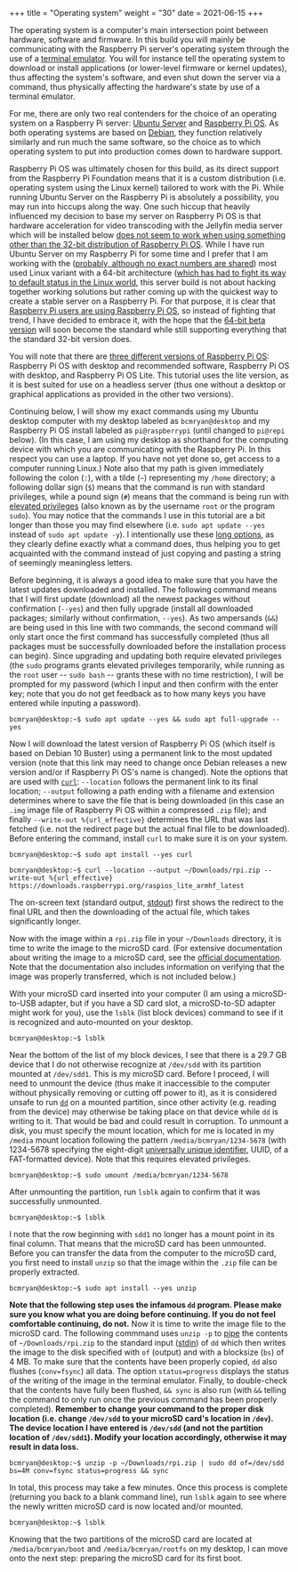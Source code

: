 +++
title = "Operating system"
weight = "30"
date = 2021-06-15
+++

The operating system is a computer's main intersection point between hardware, software and firmware.
In this build you will mainly be communicating with the Raspberry Pi server's operating system through the use of a [terminal emulator](https://en.wikipedia.org/wiki/Terminal_emulator).
You will for instance tell the operating system to download or install applications (or lower-level firmware or kernel updates), thus affecting the system's software, and even shut down the server via a command, thus physically affecting the hardware's state by use of a terminal emulator.

For me, there are only two real contenders for the choice of an operating system on a Raspberry Pi server: [Ubuntu Server](https://ubuntu.com/download/raspberry-pi) and [Raspberry Pi OS](https://www.raspberrypi.org/software/operating-systems/).
As both operating systems are based on [Debian](https://en.wikipedia.org/wiki/Debian), they function relatively similarly and run much the same software, so the choice as to which operating system to put into production comes down to hardware support.

Raspberry Pi OS was ultimately chosen for this build, as its direct support from the Raspberry Pi Foundation means that it is a custom distribution (i.e. operating system using the Linux kernel) tailored to work with the Pi.
While running Ubuntu Server on the Raspberry Pi is absolutely a possibility, you may run into hiccups along the way.
One such hiccup that heavily influenced my decision to base my server on Raspberry Pi OS is that hardware acceleration for video transcoding with the Jellyfin media server which will be installed below [does not seem to work when using something other than the 32-bit distribution of Raspberry Pi OS](https://github.com/raspberrypi/firmware/issues/1366#issuecomment-612902082).
While I have run Ubuntu Server on my Raspberry Pi for some time and I prefer that I am working with the ([probably, although no exact numbers are shared](https://ubuntu.com/desktop/statistics)) most used Linux variant with a 64-bit architecture ([which has had to fight its way to default status in the Linux world](https://www.phoronix.com/scan.php?page=news_item&px=The-32-bit-Ubuntu-20.04-Debs), this server build is not about hacking together working solutions but rather coming up with the quickest way to create a stable server on a Raspberry Pi.
For that purpose, it is clear that [Raspberry Pi users are using Raspberry Pi OS](https://rpi-imager-stats.raspberrypi.org/), so instead of fighting that trend, I have decided to embrace it, with the hope that the [64-bit beta version](https://www.raspberrypi.org/forums/viewtopic.php?t=275370) will soon become the standard while still supporting everything that the standard 32-bit version does.

You will note that there are [three different versions of Raspberry Pi OS](https://www.raspberrypi.org/software/operating-systems/): Raspberry Pi OS with desktop and recommended software, Raspberry Pi OS with desktop, and Raspberry Pi OS Lite.
This tutorial uses the lite version, as it is best suited for use on a headless server (thus one without a desktop or graphical applications as provided in the other two versions).

Continuing below, I will show my exact commands using my Ubuntu desktop computer with my desktop labeled as `bcmryan@desktop` and my Raspberry Pi OS install labeled as `pi@raspberrypi` (until changed to `pi@repi` below).
(In this case, I am using my desktop as shorthand for the computing device with which you are communicating with the Raspberry Pi.
In this respect you can use a laptop.
If you have not yet done so, get access to a computer running Linux.)
Note also that my path is given immediately following the colon (`:`), with a tilde (`~`) representing my `/home` directory; a following dollar sign (`$`) means that the command is run with standard privileges, while a pound sign (`#`) means that the command is being run with [elevated privileges](https://en.wikipedia.org/wiki/Superuser) (also known as by the username `root` or the program `sudo`).
You may notice that the commands I use in this tutorial are a bit longer than those you may find elsewhere (i.e. `sudo apt update --yes` instead of `sudo apt update -y`).
I intentionally use these [long options](https://www.gnu.org/software/libc/manual/html_node/Argument-Syntax.html), as they clearly define exactly what a command does, thus helping you to get acquainted with the command instead of just copying and pasting a string of seemingly meaningless letters.

Before beginning, it is always a good idea to make sure that you have the latest updates downloaded and installed. The following command means that I will first update (download) all the newest packages without confirmation (`--yes`) and then fully upgrade (install all downloaded packages; similarly without confirmation, `--yes`).
As two ampersands (`&&`) are being used in this line with two commands, the second command will only start once the first command has successfully completed (thus all packages must be successfully downloaded before the installation process can begin).
Since upgrading and updating both require elevated privileges (the `sudo` programs grants elevated privileges temporarily, while running as the `root` user -- `sudo bash` -- grants these with no time restriction), I will be prompted for my password (which I input and then confirm with the enter key; note that you do not get feedback as to how many keys you have entered while inputing a password).

`bcmryan@desktop:~$ sudo apt update --yes && sudo apt full-upgrade --yes`

Now I will download the latest version of Raspberry Pi OS (which itself is based on Debian 10 Buster) using a permanent link to the most updated version (note that this link may need to change once Debian releases a new version and/or if Raspberry Pi OS's name is changed).
Note the options that are used with [`curl`](https://en.wikipedia.org/wiki/CURL): `--location` follows the permanent link to its final location; `--output` following a path ending with a filename and extension determines where to save the file that is being downloaded (in this case an `.img` image file of Raspberry Pi OS within a compressed `.zip` file); and finally `--write-out %{url_effective}` determines the URL that was last fetched (i.e. not the redirect page but the actual final file to be downloaded).
Before entering the command, install `curl` to make sure it is on your system.

`bcmryan@desktop:~$ sudo apt install --yes curl`

`bcmryan@desktop:~$ curl --location --output ~/Downloads/rpi.zip --write-out %{url_effective} https://downloads.raspberrypi.org/raspios_lite_armhf_latest`

The on-screen text (standard output, [stdout](https://en.wikipedia.org/wiki/Standard_streams#Standard_output_(stdout))) first shows the redirect to the final URL and then the downloading of the actual file, which takes significantly longer.

Now with the image within a `rpi.zip` file in your `~/Downloads` directory, it is time to write the image to the microSD card.
(For extensive documentation about writing the image to a microSD card, see the [official documentation](https://www.raspberrypi.org/documentation/installation/installing-images/linux.md).
Note that the documentation also includes information on verifying that the image was properly transferred, which is not included below.)

With your microSD card inserted into your computer (I am using a microSD-to-USB adapter, but if you have a SD card slot, a microSD-to-SD adapter might work for you), use the `lsblk` (list block devices) command to see if it is recognized and auto-mounted on your desktop.

`bcmryan@desktop:~$ lsblk`

Near the bottom of the list of my block devices, I see that there is a 29.7 GB device that I do not otherwise recognize at `/dev/sdd` with its partition mounted at `/dev/sdd1`.
This is my microSD card.
Before I proceed, I will need to unmount the device (thus make it inaccessible to the computer without physically removing or cutting off power to it), as it is considered unsafe to run [`dd`](https://en.wikipedia.org/wiki/Dd_(Unix)) on a mounted partition, since other activity (e.g. reading from the device) may otherwise be taking place on that device while `dd` is writing to it.
That would be bad and could result in corruption.
To unmount a disk, you must specify the mount location, which for me is located in my `/media` mount location following the pattern `/media/bcmryan/1234-5678` (with 1234-5678 specifying the eight-digit [universally unique identifier](https://en.wikipedia.org/wiki/Universally_unique_identifier), UUID, of a FAT-formatted device).
Note that this requires elevated privileges.

`bcmryan@desktop:~$ sudo umount /media/bcmryan/1234-5678`

After unmounting the partition, run `lsblk` again to confirm that it was successfully unmounted.

`bcmryan@desktop:~$ lsblk`

I note that the row beginning with `sdd1` no longer has a mount point in its final column. That means that the microSD card has been unmounted.
Before you can transfer the data from the computer to the microSD card, you first need to install `unzip` so that the image within the `.zip` file can be properly extracted.

`bcmryan@desktop:~$ sudo apt install --yes unzip`

**Note that the following step uses the infamous `dd` program.
Please make sure you know what you are doing before continuing.
If you do not feel comfortable continuing, do not.**
Now it is time to write the image file to the microSD card.
The following commmand uses `unzip -p` to [pipe](https://en.wikipedia.org/wiki/Pipeline_(Unix)) the contents of `~/Downloads/rpi.zip` to the standard input ([stdin](https://en.wikipedia.org/wiki/Standard_streams#Standard_input_(stdin))) of `dd` which then writes the image to the disk specified with `of` (output) and with a blocksize (`bs`) of 4 MB.
To make sure that the contents have been properly copied, `dd` also flushes (`conv=fsync`) all data.
The option `status=progress` displays the status of the writing of the image in the terminal emulator.
Finally, to double-check that the contents have fully been flushed, `&& sync` is also run (with `&&` telling the command to only run once the previous command has been properly completed).
**Remember to change your command to the proper disk location (i.e. change `/dev/sdd` to your microSD card's location in `/dev`).
The device location I have entered is `/dev/sdd` (and not the partition location of `/dev/sdd1`).
Modify your location accordingly, otherwise it may result in data loss.**

`bcmryan@desktop:~$ unzip -p ~/Downloads/rpi.zip | sudo dd of=/dev/sdd bs=4M conv=fsync status=progress && sync`

In total, this process may take a few minutes.
Once this process is complete (returning you back to a blank command line), run `lsblk` again to see where the newly written microSD card is now located and/or mounted.

`bcmryan@desktop:~$ lsblk`

Knowing that the two partitions of the microSD card are located at `/media/bcmryan/boot` and `/media/bcmryan/rootfs` on my desktop, I can move onto the next step: preparing the microSD card for its first boot.